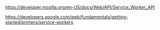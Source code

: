 
https://developer.mozilla.org/en-US/docs/Web/API/Service_Worker_API

https://developers.google.com/web/fundamentals/getting-started/primers/service-workers
